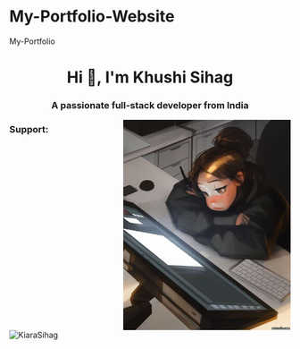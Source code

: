 # My-Portfolio-Website
My-Portfolio
<h1 align="center">Hi 👋, I'm Khushi Sihag</h1>
<h3 align="center">A passionate full-stack developer from India</h3>
<img align="right" alt="coding" width="300" src="https://github.com/KiaraSihag/KiaraSihag/blob/main/side1-img.jpg">
  
<h3 align="left">Support:</h3>
<p><a href="https://www.buymeacoffee.com/KiaraSihag"> <img align="left" src="https://cdn.buymeacoffee.com/buttons/v2/default-yellow.png" height="50" width="210" alt="KiaraSihag" /></a></p><br>

